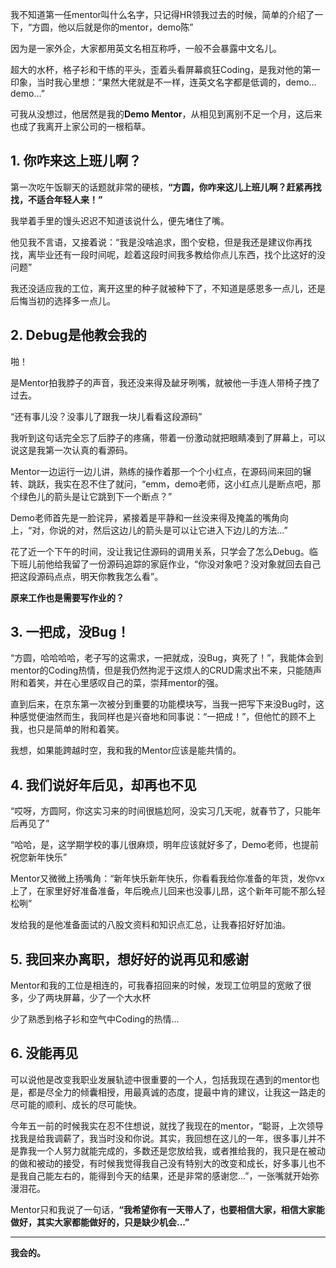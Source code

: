 我不知道第一任mentor叫什么名字，只记得HR领我过去的时候，简单的介绍了一下，“方圆，他以后就是你的mentor，demo陈”

因为是一家外企，大家都用英文名相互称呼，一般不会暴露中文名儿。

超大的水杯，格子衫和干练的平头，歪着头看屏幕疯狂Coding，是我对他的第一印象，当时我心里想：“果然大佬就是不一样，连英文名字都是低调的，demo... demo...”

可我从没想过，他居然是我的**Demo Mentor**，从相见到离别不足一个月，这后来也成了我离开上家公司的一根稻草。

## 1. 你咋来这上班儿啊？
第一次吃午饭聊天的话题就非常的硬核，**“方圆，你咋来这儿上班儿啊？赶紧再找找，不适合年轻人来！”**

我举着手里的馒头迟迟不知道该说什么，便先堵住了嘴。

他见我不言语，又接着说：“我是没啥追求，图个安稳，但是我还是建议你再找找，离毕业还有一段时间呢，趁着这段时间我多教给你点儿东西，找个比这好的没问题”

我还没适应我的工位，离开这里的种子就被种下了，不知道是感恩多一点儿，还是后悔当初的选择多一点儿。

## 2. Debug是他教会我的
啪！

是Mentor拍我脖子的声音，我还没来得及龇牙咧嘴，就被他一手连人带椅子拽了过去。

“还有事儿没？没事儿了跟我一块儿看看这段源码”

我听到这句话完全忘了后脖子的疼痛，带着一份激动就把眼睛凑到了屏幕上，可以说这是我第一次认真的看源码。

Mentor一边运行一边儿讲，熟练的操作着那一个个小红点，在源码间来回的辗转、跳跃，我实在忍不住了就问，“emm，demo老师，这小红点儿是断点吧，那个绿色儿的箭头是让它跳到下一个断点？”

Demo老师首先是一脸诧异，紧接着是平静和一丝没来得及掩盖的嘴角向上，“对，你说的对，然后这边儿的箭头是可以让它进入下边儿的方法...”

花了近一个下午的时间，没让我记住源码的调用关系，只学会了怎么Debug。临下班儿前他给我留了一份源码追踪的家庭作业，“你没对象吧？没对象就回去自己把这段源码点点，明天你教我怎么看”。

**原来工作也是需要写作业的？**

## 3. 一把成，没Bug！
“方圆，哈哈哈哈，老子写的这需求，一把就成，没Bug，爽死了！”，我能体会到mentor的Coding热情，但是我仍然拘泥于这烦人的CRUD需求出不来，只能随声附和着笑，并在心里感叹自己的菜，崇拜mentor的强。

直到后来，在京东第一次被分到重要的功能模块写，当我一把写下来没Bug时，这种感觉便油然而生，我同样也是兴奋地和同事说：“一把成！”，但他忙的顾不上我，也只是简单的附和着笑。

我想，如果能跨越时空，我和我的Mentor应该是能共情的。

## 4. 我们说好年后见，却再也不见
“哎呀，方圆阿，你这实习来的时间很尴尬阿，没实习几天呢，就春节了，只能年后再见了”

“哈哈，是，这学期学校的事儿很麻烦，明年应该就好多了，Demo老师，也提前祝您新年快乐”

Mentor又微微上扬嘴角：“新年快乐新年快乐，你看看我给你准备的年货，发你vx上了，在家里好好准备准备，年后晚点儿回来也没事儿昂，这个新年可能不那么轻松咧”

发给我的是他准备面试的八股文资料和知识点汇总，让我春招好好加油。

## 5. 我回来办离职，想好好的说再见和感谢
Mentor和我的工位是相连的，可我春招回来的时候，发现工位明显的宽敞了很多，少了两块屏幕，少了一个大水杯

少了熟悉到格子衫和空气中Coding的热情...

## 6. 没能再见
可以说他是改变我职业发展轨迹中很重要的一个人，包括我现在遇到的mentor也是，都是尽全力的倾囊相授，用最真诚的态度，提最中肯的建议，让我这一路走的尽可能的顺利、成长的尽可能快。

今年五一前的时候我实在忍不住想说，就找了我现在的mentor，“聪哥，上次领导找我是给我调薪了，我当时没和你说。其实，我回想在这儿的一年，很多事儿并不是靠我一个人努力就能完成的，多数还是您放给我，或者推给我的，我只是在被动的做和被动的接受，有时候我觉得我自己没有特别大的改变和成长，好多事儿也不是我自己能左右的，能得到今天的结果，还是非常的感谢您...”，一张嘴就开始弥漫泪花。

Mentor只和我说了一句话，**“我希望你有一天带人了，也要相信大家，相信大家能做好，其实大家都能做好的，只是缺少机会...”**

---
**我会的。**
